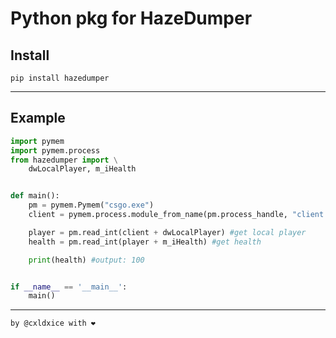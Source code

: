 # Python pkg for HazeDumper
## Install
```pip install hazedumper```

---
## Example
```python
import pymem
import pymem.process
from hazedumper import \
    dwLocalPlayer, m_iHealth


def main():
    pm = pymem.Pymem("csgo.exe")
    client = pymem.process.module_from_name(pm.process_handle, "client.dll").lpBaseOfDll

    player = pm.read_int(client + dwLocalPlayer) #get local player
    health = pm.read_int(player + m_iHealth) #get health

    print(health) #output: 100


if __name__ == '__main__':
    main()
```

---
`by @cxldxice with ❤`